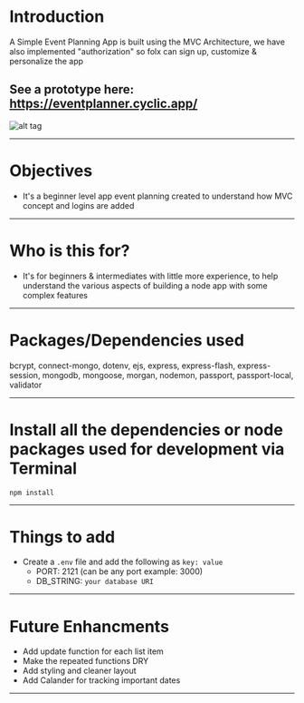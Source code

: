 # Introduction

A Simple Event Planning App is built using the MVC Architecture, we have also implemented "authorization" so folx can sign up, customize & personalize the app 

See a prototype here: https://eventplanner.cyclic.app/
---


![alt tag](https://media.giphy.com/media/wV6jOzEx3gSC4oSwms/giphy.gif)

---

# Objectives

- It's a beginner level app event planning created to understand how MVC concept and logins are added

---

# Who is this for? 

- It's for beginners & intermediates with little more experience, to help understand the various aspects of building a node app with some complex features

---

# Packages/Dependencies used 

bcrypt, connect-mongo, dotenv, ejs, express, express-flash, express-session, mongodb, mongoose, morgan, nodemon, passport, passport-local, validator

---

# Install all the dependencies or node packages used for development via Terminal

`npm install` 

---

# Things to add

- Create a `.env` file and add the following as `key: value` 
  - PORT: 2121 (can be any port example: 3000) 
  - DB_STRING: `your database URI` 
 ---
 
 # Future Enhancments

  - Add update function for each list item
  - Make the repeated functions DRY
  - Add styling and cleaner layout
  - Add Calander for tracking important dates
 ---


